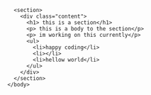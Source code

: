 <DOCTYPE html>
  <html>
    <head>
      <meta charset="utf-s">
      <meta name="viewport" content="width=device-width, initial-scale=1">
    </head>
    <body>
      
      <section>
        <div class="content">
          <h1> this is a section</h1>
          <p> this is a body to the section</p>
          <p> im working on this currently</p>
          <ul>
            <li>happy coding</li>
            <li></li>
            <li>hellow world</li>
          </ul>
        </div>
      </section>
    </body>
  </html>
